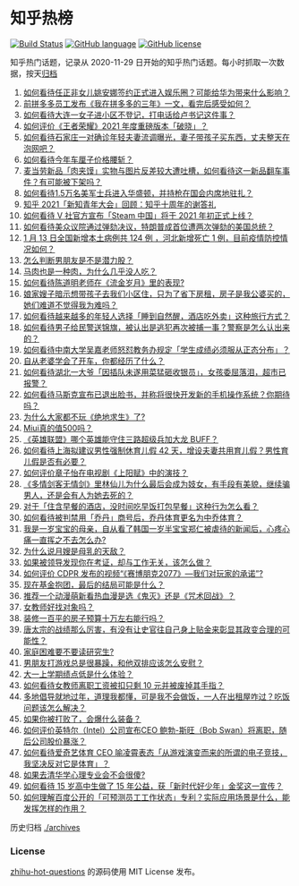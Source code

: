 # 知乎热榜
[![Build Status](https://github.com/ToWeLong/zhihu-hot-questions/workflows/CI/badge.svg)](https://github.com/ToWeLong/zhihu-hot-questions/actions)
[![GitHub language](https://img.shields.io/badge/language-golang-orange.svg)](https://golang.org/)
[![GitHub license](https://img.shields.io/github/license/ToWeLong/zhihu-hot-questions)](https://github.com/ToWeLong/zhihu-hot-questions/blob/main/LICENSE)

知乎热门话题，记录从 2020-11-29 日开始的知乎热门话题。每小时抓取一次数据，按天[归档](./archives)

<!-- BEGIN -->

1. [如何看待任正非女儿姚安娜签约正式进入娱乐圈？可能给华为带来什么影响？](https://www.zhihu.com/question/439294411)
1. [前拼多多员工发布《我在拼多多的三年》一文，看完后感受如何？](https://www.zhihu.com/question/439063737)
1. [如何看待大连一女子进小区不登记，打电话给卢书记这件事？](https://www.zhihu.com/question/439288218)
1. [如何评价《王者荣耀》2021 年度重磅版本「破晓」？](https://www.zhihu.com/question/439069949)
1. [如何看待石家庄一对确诊年轻夫妻流调曝光，妻子带孩子买东西，丈夫整天在泡网吧？](https://www.zhihu.com/question/439251210)
1. [如何看待今年车厘子价格腰斩？](https://www.zhihu.com/question/438779172)
1. [麦当劳新品「肉夹馍」实物与图片反差较大遭吐槽，如何看待这一新品翻车事件？有可能被下架吗？](https://www.zhihu.com/question/439248049)
1. [如何看待1.5万名美军士兵进入华盛顿，并持枪在国会内席地驻扎？](https://www.zhihu.com/question/439312075)
1. [知乎 2021「新知青年大会」回顾：知乎十周年的谢答礼](https://www.zhihu.com/question/344057104)
1. [如何看待 V 社官方宣布「Steam 中国」将于 2021 年初正式上线？](https://www.zhihu.com/question/439282342)
1. [如何看待美众议院通过弹劾决议，特朗普成首位遭两次弹劾的美国总统？](https://www.zhihu.com/question/439275318)
1. [1 月 13 日全国新增本土病例共 124 例 ，河北新增死亡 1 例，目前疫情防控情况如何？](https://www.zhihu.com/question/439280608)
1. [怎么判断男朋友是不是潜力股？](https://www.zhihu.com/question/267186194)
1. [马肉也是一种肉，为什么几乎没人吃？](https://www.zhihu.com/question/382404615)
1. [如何看待陈道明老师在《流金岁月》里的表现?](https://www.zhihu.com/question/437771430)
1. [娘家嫂子暗示想带孩子去我们小区住，只为了省下房租，房子是我公婆买的，她们难道不觉得我为难吗？](https://www.zhihu.com/question/435567727)
1. [如何看待越来越多的年轻人选择「睡到自然醒，酒店吃外卖」这种旅行方式？](https://www.zhihu.com/question/439200189)
1. [如何看待男子给民警送锦旗，被认出是逃犯再次被捕一事？警察是怎么认出来的？](https://www.zhihu.com/question/439287366)
1. [如何看待中南大学吴嘉老师怒怼教务办规定「学生成绩必须服从正态分布」？](https://www.zhihu.com/question/439201836)
1. [自从老婆学会了开车，你都经历了什么？](https://www.zhihu.com/question/305862511)
1. [如何看待湖北一大爷「因插队未遂用菜猛砸收银员」，女孩委屈落泪，超市已报警？](https://www.zhihu.com/question/438851187)
1. [如何看待马斯克宣布已退出脸书，并称将很快开发新的手机操作系统？你期待吗？](https://www.zhihu.com/question/439156465)
1. [为什么大家都不玩《绝地求生》了?](https://www.zhihu.com/question/333808959)
1. [Miui真的值500吗？](https://www.zhihu.com/question/431417732)
1. [《英雄联盟》哪个英雄能守住三路超级兵加大龙 BUFF？](https://www.zhihu.com/question/388623994)
1. [如何看待上海拟建议男性强制休育儿假 42 天，增设夫妻共用育儿假？男性育儿假是否有必要？](https://www.zhihu.com/question/439358124)
1. [如何评价章子怡在电视剧《上阳赋》中的演技？](https://www.zhihu.com/question/438453158)
1. [《多情剑客无情剑》里林仙儿为什么最后会成为妓女，有手段有美貌，继续骗男人，还是会有人为她去死的？](https://www.zhihu.com/question/438546657)
1. [对于「住含早餐的酒店，没时间吃早饭打包早餐」这种行为怎么看？](https://www.zhihu.com/question/438278694)
1. [如何看待被判禁用「乔丹」商号后，乔丹体育更名为中乔体育？](https://www.zhihu.com/question/439175426)
1. [我是一岁宝宝的母亲，自从看了韩国一岁半宝宝郑仁被虐待的新闻后，心疼心痛一直挥之不去怎么办?](https://www.zhihu.com/question/438421071)
1. [为什么说月嫂是母乳的天敌？](https://www.zhihu.com/question/324639526)
1. [如果被领导发现你在考证，却与工作无关，该怎么做？](https://www.zhihu.com/question/438083113)
1. [如何评价 CDPR 发布的视频“《赛博朋克2077》—我们对玩家的承诺”?](https://www.zhihu.com/question/439276290)
1. [现在基金抱团，最后的结局可能是什么？](https://www.zhihu.com/question/438846560)
1. [推荐一个动漫萌新看热血漫是选《鬼灭》还是《咒术回战》？](https://www.zhihu.com/question/438060168)
1. [女教师好找对象吗？](https://www.zhihu.com/question/62431356)
1. [装修一百平的房子预算十万左右能行吗？](https://www.zhihu.com/question/382784210)
1. [唐太宗的战绩那么厉害，有没有让史官往自己身上贴金来彰显其政变合理的可能性？](https://www.zhihu.com/question/438714892)
1. [家庭困难要不要读研究生?](https://www.zhihu.com/question/427363326)
1. [男朋友打游戏总是很暴躁，和他双排应该怎么安慰？](https://www.zhihu.com/question/438530863)
1. [大一上学期绩点低是什么体验？](https://www.zhihu.com/question/373109355)
1. [如何看待女教师离职工资被扣只剩 10 元并被废掉其手指？](https://www.zhihu.com/question/439237387)
1. [多地倡导就地过年，道理我都懂，可是我不会做饭，一人在出租屋咋过？吃饭问题该怎么解决？](https://www.zhihu.com/question/438270911)
1. [如果你被打败了，会爆什么装备？](https://www.zhihu.com/question/435387545)
1. [如何评价英特尔（Intel）公司宣布CEO 鲍勃-斯旺（Bob Swan）将离职，随后公司股价暴涨？](https://www.zhihu.com/question/439257500)
1. [如何看待爱奇艺体育 CEO 喻凌霄表态「从游戏演变而来的所谓的电子竞技，我坚决反对它是体育」？](https://www.zhihu.com/question/439196241)
1. [如果去清华学心理专业会不会很傻?](https://www.zhihu.com/question/438095443)
1. [如何看待 15 岁高中生做了 15 年公益，获「新时代好少年」金奖这一宣传？](https://www.zhihu.com/question/438883386)
1. [如何理解百度公开的「可预测员工工作状态」专利？实际应用场景是什么，能发挥怎样的作用？](https://www.zhihu.com/question/439209197)

<!-- END -->

历史归档 [./archives](./archives)


### License
[zhihu-hot-questions](https://github.com/towelong/zhihu-hot-questions) 的源码使用 MIT License 发布。